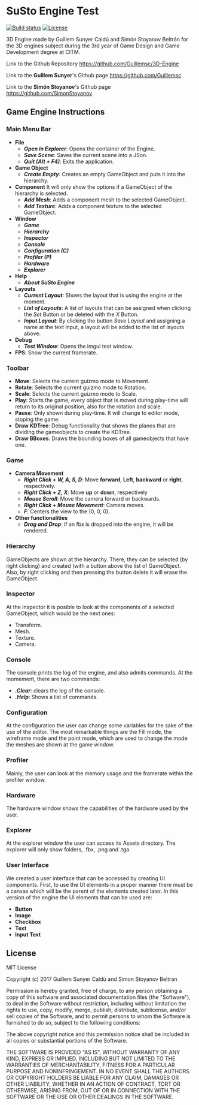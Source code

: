 # SuSto Engine Test
[![Build status](https://ci.appveyor.com/api/projects/status/m3lluga340u8kfuk/branch/master?svg=true)](https://ci.appveyor.com/project/Guillemsc/3d-engine/branch/master)
[![License](http://img.shields.io/:license-mit-blue.svg)](http://doge.mit-license.org)

3D Engine made by Guillem Sunyer Caldú and Simón Stoyanov Beltrán for the 3D engines subject during the 3rd year of Game Design and Game Development degree at CITM.

Link to the Github Repository https://github.com/Guillemsc/3D-Engine

Link to the **Guillem Sunyer**'s Github page https://github.com/Guillemsc

Link to the **Simón Stoyanov**'s Github page https://github.com/SimonStoyanov

## Game Engine Instructions
### Main Menu Bar
* **File**
  * _**Open in Explorer**_: Opens the container of the Engine.
  * _**Save Scene**_: Saves the current scene into a JSon.
  * _**Quit (Alt + F4)**_: Exits the application.
* **Game Object**
  * _**Create Empty**_: Creates an empty GameObject and puts it into the hierarchy.
* **Component**
It will only show the options if a GameObject of the hierarchy is selected.
  * _**Add Mesh**_: Adds a component mesh to the selected GameObject.
  * _**Add Texture**_: Adds a component texture to the selected GameObject.
* **Window**
  * _**Game**_
  * _**Hierarchy**_
  * _**Inspector**_
  * _**Console**_
  * _**Configuration (C)**_
  * _**Profiler (P)**_
  * _**Hardware**_
  * _**Explorer**_
* **Help**
  * _**About SuSto Engine**_
* **Layouts**
  * _**Current Layout**_: Shows the layout that is using the engine at the moment.
  * _**List of Layouts**_: A list of layouts that can be assigned when clicking the _Set_ Button or be deleted with the _X_ Button.
  * _**Input Layout**_: By clicking the button _Save Layout_ and assigning a name at the text input, a layout will be added to the list of layouts above.
* **Debug**
  * _**Test Window**_: Opens the imgui test window.
* **FPS**: Show the current framerate.

### Toolbar
* **Move**: Selects the current guizmo mode to Movement.
* **Rotate**: Selects the current guizmo mode to Rotation.
* **Scale**: Selects the current guizmo mode to Scale.
* **Play**: Starts the game, every object that is moved during play-time will return to its original position, also for the rotation and scale.
* **Pause**: Only shown during play-time. It will change to editor mode, stoping the game.
* **Draw KDTree**: Debug functionality that shows the planes that are dividing the gameobjects to create the KDTree.
* **Draw BBoxes**: Draws the bounding boxes of all gameobjects that have one.

### Game
* **Camera Movement**
  * _**Right Click + W, A, S, D**_: Move **forward**, **Left**, **backward** or **right**, respectively.
  * _**Right Click + Z, X**_: Move **up** or **down**, respectively
  * _**Mouse Scroll**_: Move the camera forward or backwards.
  * _**Right Click + Mouse Movement**_: Camera moves.
  * _**F**_: Centers the view to the (0, 0, 0).
* **Other functionalities**
  * _**Drag and Drop**_: if an fbx is dropped into the engine, it will be rendered.
 
### Hierarchy
GameObjects are shown at the hierarchy. There, they can be selected (by right clicking) and created (with a button above the list of GameObject.
Also, by right clicking and then pressing the button delete it will erase the GameObject.

### Inspector
At the inspector it is posible to look at the components of a selected GameObject, which would be the next ones:
* Transform. 
* Mesh.
* Texture.
* Camera.

### Console
The console prints the log of the engine, and also admits commands. At the momement, there are two commands:
* _**.Clear**_: clears the log of the console.
* _**.Help**_: Shows a list of commands.

### Configuration
At the configuration the user can change some variables for the sake of the use of the editor. The most remarkable things are the Fill mode, the wireframe mode and the point mode, which are used to change the mode the meshes are shown at the game window.

### Profiler
Mainly, the user can look at the memory usage and the framerate within the profiler window.

### Hardware
The hardware window shows the capabilities of the hardware used by the user.

### Explorer
At the explorer window the user can access its Assets directory. 
The explorer will only show folders, .fbx, .png and .tga.

### User Interface
We created a user interface that can be accessed by creating UI components.
First, to use the UI elements in a proper manner there must be a canvas which will be the parent of the elements created later.
In this version of the engine the UI elements that can be used are:
* **Button**
* **Image**
* **Checkbox**
* **Text**
* **Input Text**

## License
MIT License

Copyright (c) 2017 Guillem Sunyer Caldú and Simon Stoyanov Beltran

Permission is hereby granted, free of charge, to any person obtaining a copy
of this software and associated documentation files (the "Software"), to deal
in the Software without restriction, including without limitation the rights
to use, copy, modify, merge, publish, distribute, sublicense, and/or sell
copies of the Software, and to permit persons to whom the Software is
furnished to do so, subject to the following conditions:

The above copyright notice and this permission notice shall be included in all
copies or substantial portions of the Software.

THE SOFTWARE IS PROVIDED "AS IS", WITHOUT WARRANTY OF ANY KIND, EXPRESS OR
IMPLIED, INCLUDING BUT NOT LIMITED TO THE WARRANTIES OF MERCHANTABILITY,
FITNESS FOR A PARTICULAR PURPOSE AND NONINFRINGEMENT. IN NO EVENT SHALL THE
AUTHORS OR COPYRIGHT HOLDERS BE LIABLE FOR ANY CLAIM, DAMAGES OR OTHER
LIABILITY, WHETHER IN AN ACTION OF CONTRACT, TORT OR OTHERWISE, ARISING FROM,
OUT OF OR IN CONNECTION WITH THE SOFTWARE OR THE USE OR OTHER DEALINGS IN THE
SOFTWARE.

